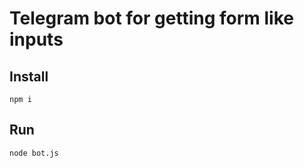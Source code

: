 # Telegram bot for getting form like inputs
## Install
`npm i`

## Run 
`node bot.js`



[Screenshot]: https://raw.githubusercontent.com/saleehk/telegram-form-bot/master/screenshort.png"
